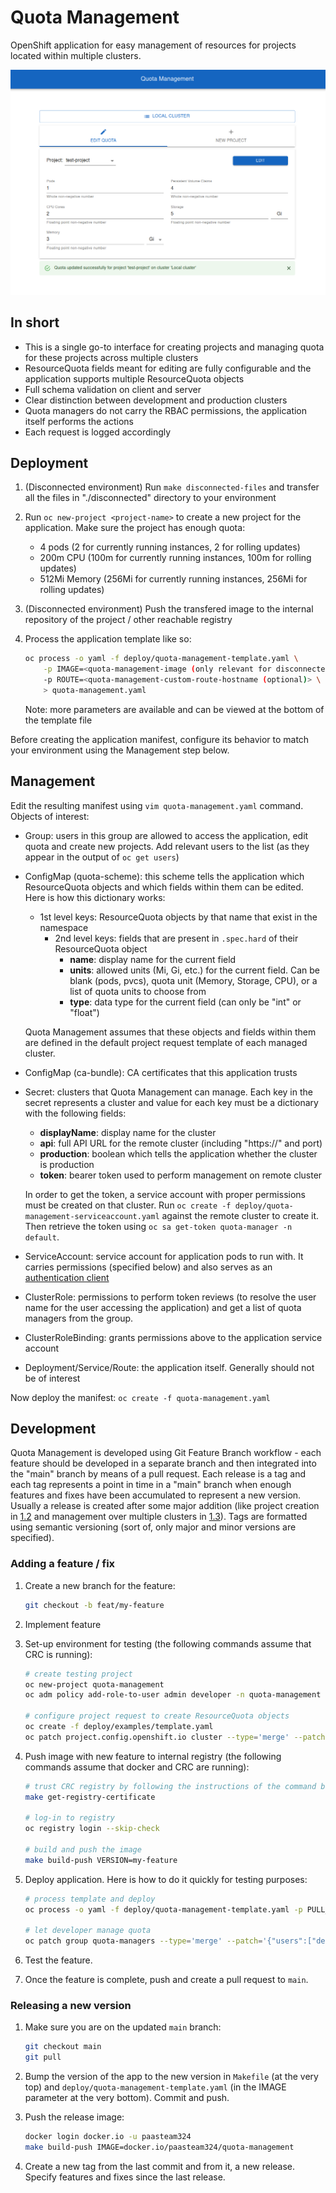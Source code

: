 # Quota Management

OpenShift application for easy management of resources for projects located within multiple clusters.

<p align="center">
  <img src="docs/example.png">
</p>

## In short

- This is a single go-to interface for creating projects and managing quota for these projects across multiple clusters
- ResourceQuota fields meant for editing are fully configurable and the application supports multiple ResourceQuota objects
- Full schema validation on client and server
- Clear distinction between development and production clusters
- Quota managers do not carry the RBAC permissions, the application itself performs the actions
- Each request is logged accordingly

## Deployment

1.  (Disconnected environment) Run `make disconnected-files` and transfer all the files in "./disconnected" directory to your environment
2.  Run `oc new-project <project-name>` to create a new project for the application. Make sure the project has enough quota:
    - 4 pods (2 for currently running instances, 2 for rolling updates)
    - 200m CPU (100m for currently running instances, 100m for rolling updates)
    - 512Mi Memory (256Mi for currently running instances, 256Mi for rolling updates)
3.  (Disconnected environment) Push the transfered image to the internal repository of the project / other reachable registry
4.  Process the application template like so:

    ``` bash
    oc process -o yaml -f deploy/quota-management-template.yaml \
        -p IMAGE=<quota-management-image (only relevant for disconnected environments)> \
        -p ROUTE=<quota-management-custom-route-hostname (optional)> \
        > quota-management.yaml
    ```

    Note: more parameters are available and can be viewed at the bottom of the template file

Before creating the application manifest, configure its behavior to match your environment using the Management step below.

## Management

Edit the resulting manifest using `vim quota-management.yaml` command. Objects of interest:

- Group: users in this group are allowed to access the application, edit quota and create new projects. Add relevant users to the list (as they appear in the output of `oc get users`)
- ConfigMap (quota-scheme): this scheme tells the application which ResourceQuota objects and which fields within them can be edited.
  Here is how this dictionary works:

  - 1st level keys: ResourceQuota objects by that name that exist in the namespace
    - 2nd level keys: fields that are present in `.spec.hard` of their ResourceQuota object
        - __name__: display name for the current field
        - __units__: allowed units (Mi, Gi, etc.) for the current field. Can be blank (pods, pvcs), quota unit (Memory, Storage, CPU), or a list of quota units to choose from
        - __type__: data type for the current field (can only be "int" or "float")

  Quota Management assumes that these objects and fields within them are defined in the default project request template of each managed cluster.

- ConfigMap (ca-bundle): CA certificates that this application trusts
- Secret: clusters that Quota Management can manage. Each key in the secret represents a cluster and value for each key must be a dictionary with the following fields:

  - __displayName__: display name for the cluster
  - __api__: full API URL for the remote cluster (including "https://" and port)
  - __production__: boolean which tells the application whether the cluster is production
  - __token__: bearer token used to perform management on remote cluster

  In order to get the token, a service account with proper permissions must be created on that cluster. Run `oc create -f deploy/quota-management-serviceaccount.yaml` against the remote cluster to create it. Then retrieve the token using `oc sa get-token quota-manager -n default`.

- ServiceAccount: service account for application pods to run with. It carries permissions (specified below) and also serves as an [authentication client](https://docs.openshift.com/container-platform/4.6/authentication/using-service-accounts-as-oauth-client.html)
- ClusterRole: permissions to perform token reviews (to resolve the user name for the user accessing the application) and get a list of quota managers from the group.
- ClusterRoleBinding: grants permissions above to the application service account
- Deployment/Service/Route: the application itself. Generally should not be of interest

Now deploy the manifest: `oc create -f quota-management.yaml`

## Development

Quota Management is developed using Git Feature Branch workflow - each feature should be developed in a separate branch and then integrated into the "main" branch by means of a pull request. Each release is a tag and each tag represents a point in time in a "main" branch when enough features and fixes have been accumulated to represent a new version. Usually a release is created after some major addition (like project creation in [1.2](https://github.com/paas-team-324/quota-management/releases/tag/1.2) and management over multiple clusters in [1.3](https://github.com/paas-team-324/quota-management/releases/tag/1.3)). Tags are formatted using semantic versioning (sort of, only major and minor versions are specified).

### Adding a feature / fix

1. Create a new branch for the feature:

   ``` bash
   git checkout -b feat/my-feature
   ```

2. Implement feature
3. Set-up environment for testing (the following commands assume that CRC is running):

   ```bash
   # create testing project
   oc new-project quota-management
   oc adm policy add-role-to-user admin developer -n quota-management

   # configure project request to create ResourceQuota objects
   oc create -f deploy/examples/template.yaml
   oc patch project.config.openshift.io cluster --type='merge' --patch='{"spec":{"projectRequestTemplate":{"name":"project-request"}}}'
   ```

4. Push image with new feature to internal registry (the following commands assume that docker and CRC are running):

   ``` bash
   # trust CRC registry by following the instructions of the command below
   make get-registry-certificate

   # log-in to registry
   oc registry login --skip-check

   # build and push the image
   make build-push VERSION=my-feature
   ```

5. Deploy application. Here is how to do it quickly for testing purposes:

   ``` bash
   # process template and deploy
   oc process -o yaml -f deploy/quota-management-template.yaml -p PULL_POLICY=Always -p IMAGE=image-registry.openshift-image-registry.svc:5000/quota-management/quota-management:my-feature | oc create -f -

   # let developer manage quota
   oc patch group quota-managers --type='merge' --patch='{"users":["developer"]}'
   ```

6. Test the feature.
7. Once the feature is complete, push and create a pull request to `main`.

### Releasing a new version

1. Make sure you are on the updated `main` branch:

   ``` bash
   git checkout main
   git pull
   ```

2. Bump the version of the app to the new version in `Makefile` (at the very top) and `deploy/quota-management-template.yaml` (in the IMAGE parameter at the very bottom). Commit and push.

3. Push the release image:

   ``` bash
   docker login docker.io -u paasteam324
   make build-push IMAGE=docker.io/paasteam324/quota-management
   ```

4. Create a new tag from the last commit and from it, a new release. Specify features and fixes since the last release.
